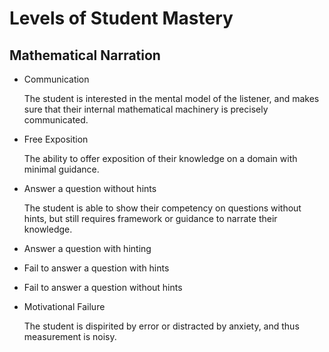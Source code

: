 # Levels of Student Mastery

## Mathematical Narration

* Communication

  The student is interested in the mental model of the listener, and makes sure
  that their internal mathematical machinery is precisely communicated.

* Free Exposition

  The ability to offer exposition of their knowledge on a domain with minimal
  guidance.

* Answer a question without hints

  The student is able to show their competency on questions without hints, but
  still requires framework or guidance to narrate their knowledge.

* Answer a question with hinting
* Fail to answer a question with hints
* Fail to answer a question without hints
* Motivational Failure

  The student is dispirited by error or distracted by anxiety, and thus 
  measurement is noisy.


